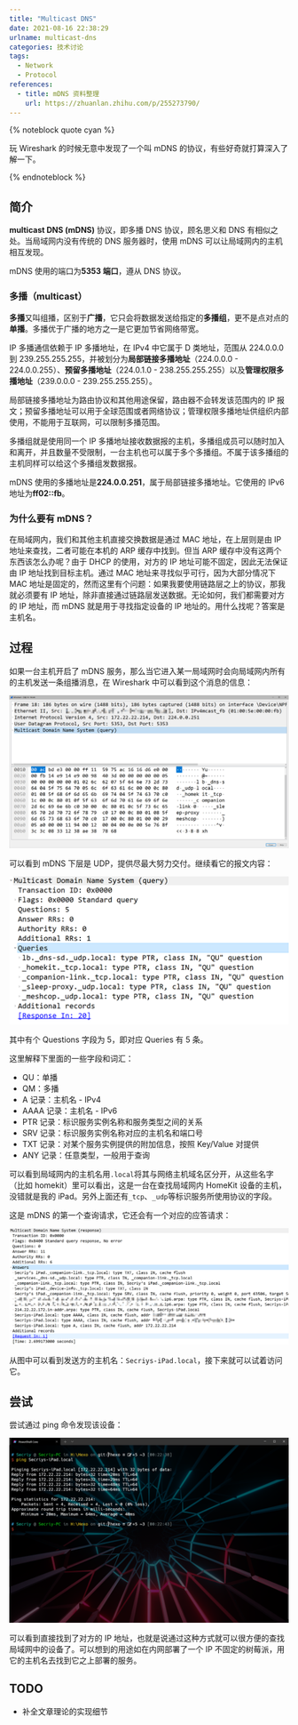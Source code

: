 ```yaml
---
title: "Multicast DNS"
date: 2021-08-16 22:38:29
urlname: multicast-dns
categories: 技术讨论
tags:
  - Network
  - Protocol
references:
  - title: mDNS 资料整理
    url: https://zhuanlan.zhihu.com/p/255273790/
---
```


{% noteblock quote cyan %}

玩 Wireshark 的时候无意中发现了一个叫 mDNS 的协议，有些好奇就打算深入了解一下。

{% endnoteblock %}

<!-- more -->

## 简介

**multicast DNS (mDNS)** 协议，即多播 DNS 协议，顾名思义和 DNS 有相似之处。当局域网内没有传统的 DNS 服务器时，使用 mDNS 可以让局域网内的主机相互发现。

mDNS 使用的端口为**5353 端口**，遵从 DNS 协议。

### 多播（multicast）

**多播**又叫组播，区别于**广播**，它只会将数据发送给指定的**多播组**，更不是点对点的**单播**。多播优于广播的地方之一是它更加节省网络带宽。

IP 多播通信依赖于 IP 多播地址，在 IPv4 中它属于 D 类地址，范围从 224.0.0.0 到 239.255.255.255，并被划分为**局部链接多播地址**（224.0.0.0 - 224.0.0.255）、**预留多播地址**（224.0.1.0 - 238.255.255.255）以及**管理权限多播地址**（239.0.0.0 - 239.255.255.255）。

局部链接多播地址为路由协议和其他用途保留，路由器不会转发该范围内的 IP 报文；预留多播地址可以用于全球范围或者网络协议；管理权限多播地址供组织内部使用，不能用于互联网，可以限制多播范围。

多播组就是使用同一个 IP 多播地址接收数据报的主机，多播组成员可以随时加入和离开，并且数量不受限制，一台主机也可以属于多个多播组。不属于该多播组的主机同样可以给这个多播组发数据报。

mDNS 使用的多播地址是**224.0.0.251**，属于局部链接多播地址。它使用的 IPv6 地址为**ff02::fb**。

### 为什么要有 mDNS？

在局域网内，我们和其他主机直接交换数据是通过 MAC 地址，在上层则是由 IP 地址来查找，二者可能在本机的 ARP 缓存中找到。但当 ARP 缓存中没有这两个东西该怎么办呢？由于 DHCP 的使用，对方的 IP 地址可能不固定，因此无法保证由 IP 地址找到目标主机。通过 MAC 地址来寻找似乎可行，因为大部分情况下 MAC 地址是固定的，然而这里有个问题：如果我要使用链路层之上的协议，那我就必须要有 IP 地址，除非直接通过链路层发送数据。无论如何，我们都需要对方的 IP 地址，而 mDNS 就是用于寻找指定设备的 IP 地址的。用什么找呢？答案是主机名。

## 过程

如果一台主机开启了 mDNS 服务，那么当它进入某一局域网时会向局域网内所有的主机发送一条组播消息，在 Wireshark 中可以看到这个消息的信息：

![image-20210816234739410](Multicast-DNS/image-20210816234739410.png)

可以看到 mDNS 下层是 UDP，提供尽最大努力交付。继续看它的报文内容：

![image-20210816234903561](Multicast-DNS/image-20210816234903561.png)

其中有个 Questions 字段为 5，即对应 Queries 有 5 条。

这里解释下里面的一些字段和词汇：

- QU：单播
- QM：多播
- A 记录：主机名 - IPv4
- AAAA 记录：主机名 - IPv6
- PTR 记录：标识服务实例名称和服务类型之间的关系
- SRV 记录：标识服务实例名称对应的主机名和端口号
- TXT 记录：对某个服务实例提供的附加信息，按照 Key/Value 对提供
- ANY 记录：任意类型，一般用于查询

可以看到局域网内的主机名用`.local`将其与网络主机域名区分开，从这些名字（比如 homekit）里可以看出，这是一台在查找局域网内 HomeKit 设备的主机，没错就是我的 iPad。另外上面还有`_tcp`、`_udp`等标识服务所使用协议的字段。

这是 mDNS 的第一个查询请求，它还会有一个对应的应答请求：

![image-20210817001748932](Multicast-DNS/image-20210817001748932.png)

从图中可以看到发送方的主机名：`Secriys-iPad.local`，接下来就可以试着访问它。

## 尝试

尝试通过 ping 命令发现该设备：

![image-20210817002419961](Multicast-DNS/image-20210817002419961.png)

可以看到直接找到了对方的 IP 地址，也就是说通过这种方式就可以很方便的查找局域网中的设备了。可以想到的用途如在内网部署了一个 IP 不固定的树莓派，用它的主机名去找到它之上部署的服务。

## TODO

- 补全文章理论的实现细节
